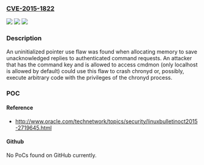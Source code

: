 ### [CVE-2015-1822](https://cve.mitre.org/cgi-bin/cvename.cgi?name=CVE-2015-1822)
![](https://img.shields.io/static/v1?label=Product&message=Red%20Hat%20Enterprise%20Linux%207&color=blue)
![](https://img.shields.io/static/v1?label=Version&message=!%200%3A2.1.1-1.el7%20&color=brighgreen)
![](https://img.shields.io/static/v1?label=Vulnerability&message=Missing%20Initialization%20of%20a%20Variable&color=brighgreen)

### Description

An uninitialized pointer use flaw was found when allocating memory to save unacknowledged replies to authenticated command requests. An attacker that has the command key and is allowed to access cmdmon (only localhost is allowed by default) could use this flaw to crash chronyd or, possibly, execute arbitrary code with the privileges of the chronyd process.

### POC

#### Reference
- http://www.oracle.com/technetwork/topics/security/linuxbulletinoct2015-2719645.html

#### Github
No PoCs found on GitHub currently.

